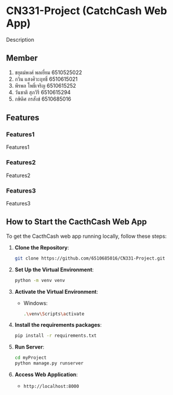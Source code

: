 # CN331-Project (CatchCash Web App)

Description

## Member
1. ชยุตม์พงศ์ พลเยี่ยม 6510525022
1. กวิน แสงศิวะฤทธิ์ 6510615021
1. พีรพล โพธิ์เจริญ 6510615252
1. วันชาติ สุภวิรี 6510615294
1. กษิดิศ กรสังข์ 6510685016


## Features

### Features1
Features1

### Features2
Features2

### Features3
Features3

## How to Start the CacthCash Web App
To get the CacthCash web app running locally, follow these steps:

1. **Clone the Repository**:
     ```bash
     git clone https://github.com/6510685016/CN331-Project.git
     ```

2. **Set Up the Virtual Environment**:
     ```bash
     python -m venv venv
     ```

3. **Activate the Virtual Environment**:
     - Windows:
       ```bash
       .\venv\Scripts\activate
       ```

4. **Install the requirements packages**:
     ```bash
     pip install -r requirements.txt
     ```

5. **Run Server**:
     ```bash
     cd myProject
     python manage.py runserver
     ```

6. **Access Web Application**:
   - `http://localhost:8000`

